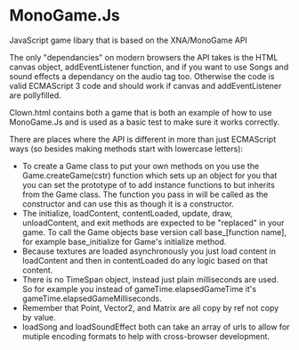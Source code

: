 MonoGame.Js
===========

JavaScript game libary that is based on the XNA/MonoGame API

The only "dependancies" on modern browsers the API takes is the HTML canvas 
object, addEventListener function, and if you want to use Songs and sound 
effects a dependancy on the audio tag too. Otherwise the code is valid 
ECMAScript 3 code and should work if canvas and addEventListener are 
pollyfilled.

Clown.html contains both a game that is both an example of how to use 
MonoGame.Js and is used as a basic test to make sure it works correctly.

There are places where the API is different in more than just ECMAScript ways 
(so besides making methods start with lowercase letters):

* To create a Game class to put your own methods on you use the 
  Game.createGame(cstr) function which sets up an object for you that you can 
  set the prototype of to add instance functions to but inherits from the Game 
  class. The function you pass in will be called as the constructor and can use 
  this as though it is a constructor.
* The initialize, loadContent, contentLoaded, update, draw, unloadContent, and 
  exit methods are expected to be "replaced" in your game. To call the Game 
  objects base version call base_[function name], for example base_initialize 
  for Game's initialize method.
* Because textures are loaded asynchronously you just load content in 
  loadContent and then in contentLoaded do any logic based on that content.
* There is no TimeSpan object, instead just plain milliseconds are used. So 
  for example you instead of gameTime.elapsedGameTime it's
  gameTime.elapsedGameMilliseconds.
* Remember that Point, Vector2, and Matrix are all copy by ref not copy by 
  value.
* loadSong and loadSoundEffect both can take an array of urls to allow for 
  mutiple encoding formats to help with cross-browser development.
